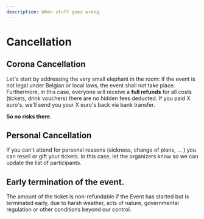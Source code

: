 ```yaml
---
description: When stuff goes wrong.
---
```


# Cancellation

## Corona Cancellation

Let's start by addressing the very small elephant in the room: if the event is not legal under Belgian or local laws, the event shall not take place. Furthermore, in this case, everyone will receive a **full refunds** for all costs \(tickets, drink vouchers\) there are no hidden fees deducted. If you paid X euro's, we'll send you your X euro's back via bank transfer.

**So no risks there.**

## Personal Cancellation

If you can't attend for personal reasons \(sickness, change of plans, ... \) you can resell or gift your tickets. In this case, let the organizers know so we can update the list of participants.

## Early termination of the event.

The amount of the ticket is non-refundable if the Event has started but is terminated early, due to harsh weather, acts of nature, governmental regulation or other conditions beyond our control.

